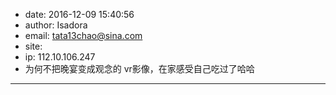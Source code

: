 - date: 2016-12-09 15:40:56
- author: Isadora
- email: tata13chao@sina.com
- site: 
- ip: 112.10.106.247
- 为何不把晚宴变成观念的 vr影像，在家感受自己吃过了哈哈
- - - - - - - - - - - - - - - -
